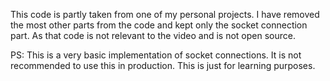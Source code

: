 This code is partly taken from one of my personal projects. I have removed the most other parts from the code and kept only the socket connection part. As that code is not relevant to the video and is not open source.

PS: This is a very basic implementation of socket connections. It is not recommended to use this in production. This is just for learning purposes.
